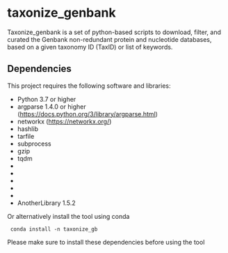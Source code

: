 # taxonize_genbank

Taxonize_genbank is a set of python-based scripts to download, filter, and curated the Genbank non-redundant protein and nucleotide databases, based on a given taxonomy ID (TaxID) or list of keywords. 


## Dependencies

This project requires the following software and libraries:

- Python 3.7 or higher
- argparse 1.4.0 or higher (https://docs.python.org/3/library/argparse.html)
- networkx (https://networkx.org/)
- hashlib
- tarfile
- subprocess
- gzip
- tqdm
- 
- 
- 
- 
- 
- AnotherLibrary 1.5.2

Or alternatively install the tool using conda 

``` conda install -n taxonize_gb``` 

Please make sure to install these dependencies before using the tool
